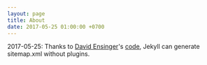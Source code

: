 ```yaml
---
layout: page
title: About
date: 2017-05-25 01:00:00 +0700
---
```


2017-05-25:
Thanks to [David Ensinger](http://davidensinger.com/)'s
[code](http://davidensinger.com/2013/11/building-a-better-sitemap-xml-with-jekyll/),
Jekyll can generate sitemap.xml without plugins.
